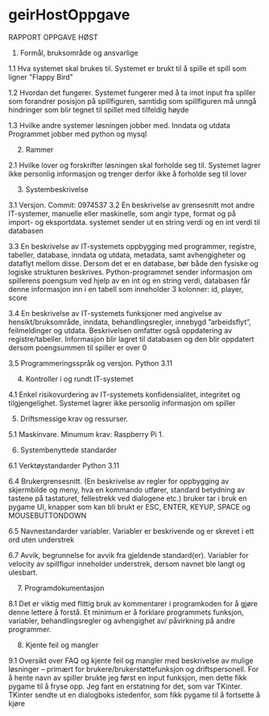 # geirHostOppgave

RAPPORT OPPGAVE HØST

1. Formål, bruksområde og ansvarlige

1.1 Hva systemet skal brukes til.
Systemet er brukt til å spille et spill som ligner "Flappy Bird"

1.2 Hvordan det fungerer.
Systemet fungerer med å ta imot input fra spiller som forandrer posisjon på spillfiguren, samtidig som spillfiguren må unngå hindringer som blir tegnet til spillet med tilfeldig høyde

1.3	Hvilke andre systemer løsningen jobber med. Inndata og utdata 
Programmet jobber med python og mysql
 


 
2. Rammer 

2.1	Hvilke lover og forskrifter løsningen skal forholde seg til. 
Systemet lagrer ikke personlig informasjon og trenger derfor ikke å forholde seg til lover



 
3. Systembeskrivelse 

3.1	Versjon.
Commit: 0974537
3.2	En beskrivelse av grensesnitt mot andre IT-systemer, manuelle eller maskinelle, som angir type, format og på import- og eksportdata. 
systemet sender ut en string verdi og en int verdi til databasen

3.3	En beskrivelse av IT-systemets oppbygging med programmer, registre, tabeller, database, inndata og utdata, metadata, samt avhengigheter og dataflyt mellom disse. Dersom det er en database, bør både den fysiske og logiske strukturen beskrives. 
Python-programmet sender informasjon om spillerens poengsum ved hjelp av en int og en string verdi, databasen får denne informasjon inn i en tabell som inneholder 3 kolonner: id, player, score

3.4	En beskrivelse av IT-systemets funksjoner med angivelse av hensikt/bruksområde, inndata, behandlingsregler, innebygd ”arbeidsflyt”, feilmeldinger og utdata. Beskrivelsen omfatter også oppdatering av registre/tabeller. 
Informasjon blir lagret til databasen og den blir oppdatert dersom poengsummen til spiller er over 0

3.5	Programmeringsspråk og versjon. 
Python 3.11



 
 
4. Kontroller i og rundt IT-systemet 

4.1	Enkel risikovurdering av IT-systemets konfidensialitet, integritet og tilgjengelighet.
Systemet lagrer ikke personlig informasjon om spiller




 
5. Driftsmessige krav og ressurser. 

5.1	Maskinvare. 
Minumum krav: Raspberry Pi 1.

 

6. Systembenyttede standarder 

6.1	Verktøystandarder 
Python 3.11

6.4	Brukergrensesnitt. (En beskrivelse av regler for oppbygging av skjermbilde og meny, hva en kommando utfører, standard betydning av tastene på tastaturet, fellestrekk ved dialogene etc.) 
bruker tar i bruk en pygame UI, knapper som kan bli brukt er ESC, ENTER, KEYUP, SPACE og MOUSEBUTTONDOWN

6.5	Navnestandarder variabler.
Variabler er beskrivende og er skrevet i ett ord uten understrek

6.7	Avvik, begrunnelse for avvik fra gjeldende standard(er). 
Variabler for velocity av spillfigur inneholder understrek, dersom navnet ble langt og ulesbart.
 

 
 
7. Programdokumentasjon 

8.1	Det er viktig med flittig bruk av kommentarer i programkoden for å gjøre denne lettere å forstå. Et minimum er å forklare programmets funksjon, variabler, behandlingsregler og avhengighet av/ påvirkning på andre programmer. 




 
 
8. Kjente feil og mangler 

9.1	Oversikt over FAQ og kjente feil og mangler med beskrivelse av mulige løsninger – primært for brukere/brukerstøttefunksjon og driftspersonell.
For å hente navn av spiller brukte jeg først en input funksjon, men dette fikk pygame til å fryse opp. 
Jeg fant en erstatning for det, som var TKinter. TKinter sendte ut en dialogboks istedenfor, som fikk pygame til å fortsette å kjøre

